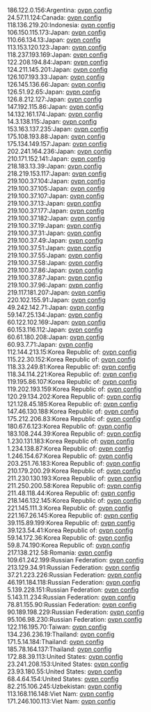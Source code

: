 186.122.0.156:Argentina: [ovpn config](vpn/186_122_0_156.ovpn)  
24.57.11.124:Canada: [ovpn config](vpn/24_57_11_124.ovpn)  
118.136.219.20:Indonesia: [ovpn config](vpn/118_136_219_20.ovpn)  
106.150.115.173:Japan: [ovpn config](vpn/106_150_115_173.ovpn)  
110.66.134.13:Japan: [ovpn config](vpn/110_66_134_13.ovpn)  
113.153.120.123:Japan: [ovpn config](vpn/113_153_120_123.ovpn)  
118.237.193.169:Japan: [ovpn config](vpn/118_237_193_169.ovpn)  
122.208.194.84:Japan: [ovpn config](vpn/122_208_194_84.ovpn)  
124.211.145.201:Japan: [ovpn config](vpn/124_211_145_201.ovpn)  
126.107.193.33:Japan: [ovpn config](vpn/126_107_193_33.ovpn)  
126.145.136.66:Japan: [ovpn config](vpn/126_145_136_66.ovpn)  
126.51.92.65:Japan: [ovpn config](vpn/126_51_92_65.ovpn)  
126.8.212.127:Japan: [ovpn config](vpn/126_8_212_127.ovpn)  
147.192.115.86:Japan: [ovpn config](vpn/147_192_115_86.ovpn)  
14.132.161.174:Japan: [ovpn config](vpn/14_132_161_174.ovpn)  
14.3.138.115:Japan: [ovpn config](vpn/14_3_138_115.ovpn)  
153.163.137.235:Japan: [ovpn config](vpn/153_163_137_235.ovpn)  
175.108.193.88:Japan: [ovpn config](vpn/175_108_193_88.ovpn)  
175.134.149.157:Japan: [ovpn config](vpn/175_134_149_157.ovpn)  
202.241.164.236:Japan: [ovpn config](vpn/202_241_164_236.ovpn)  
210.171.152.141:Japan: [ovpn config](vpn/210_171_152_141.ovpn)  
218.183.13.39:Japan: [ovpn config](vpn/218_183_13_39.ovpn)  
218.219.153.117:Japan: [ovpn config](vpn/218_219_153_117.ovpn)  
219.100.37.104:Japan: [ovpn config](vpn/219_100_37_104.ovpn)  
219.100.37.105:Japan: [ovpn config](vpn/219_100_37_105.ovpn)  
219.100.37.107:Japan: [ovpn config](vpn/219_100_37_107.ovpn)  
219.100.37.13:Japan: [ovpn config](vpn/219_100_37_13.ovpn)  
219.100.37.177:Japan: [ovpn config](vpn/219_100_37_177.ovpn)  
219.100.37.182:Japan: [ovpn config](vpn/219_100_37_182.ovpn)  
219.100.37.19:Japan: [ovpn config](vpn/219_100_37_19.ovpn)  
219.100.37.31:Japan: [ovpn config](vpn/219_100_37_31.ovpn)  
219.100.37.49:Japan: [ovpn config](vpn/219_100_37_49.ovpn)  
219.100.37.51:Japan: [ovpn config](vpn/219_100_37_51.ovpn)  
219.100.37.55:Japan: [ovpn config](vpn/219_100_37_55.ovpn)  
219.100.37.58:Japan: [ovpn config](vpn/219_100_37_58.ovpn)  
219.100.37.86:Japan: [ovpn config](vpn/219_100_37_86.ovpn)  
219.100.37.87:Japan: [ovpn config](vpn/219_100_37_87.ovpn)  
219.100.37.96:Japan: [ovpn config](vpn/219_100_37_96.ovpn)  
219.117.181.207:Japan: [ovpn config](vpn/219_117_181_207.ovpn)  
220.102.155.91:Japan: [ovpn config](vpn/220_102_155_91.ovpn)  
49.242.142.71:Japan: [ovpn config](vpn/49_242_142_71.ovpn)  
59.147.25.134:Japan: [ovpn config](vpn/59_147_25_134.ovpn)  
60.122.102.169:Japan: [ovpn config](vpn/60_122_102_169.ovpn)  
60.153.116.112:Japan: [ovpn config](vpn/60_153_116_112.ovpn)  
60.61.180.208:Japan: [ovpn config](vpn/60_61_180_208.ovpn)  
60.93.7.71:Japan: [ovpn config](vpn/60_93_7_71.ovpn)  
112.144.213.15:Korea Republic of: [ovpn config](vpn/112_144_213_15.ovpn)  
115.22.30.152:Korea Republic of: [ovpn config](vpn/115_22_30_152.ovpn)  
118.33.249.81:Korea Republic of: [ovpn config](vpn/118_33_249_81.ovpn)  
118.34.114.221:Korea Republic of: [ovpn config](vpn/118_34_114_221.ovpn)  
119.195.86.107:Korea Republic of: [ovpn config](vpn/119_195_86_107.ovpn)  
119.202.193.159:Korea Republic of: [ovpn config](vpn/119_202_193_159.ovpn)  
120.29.134.202:Korea Republic of: [ovpn config](vpn/120_29_134_202.ovpn)  
121.128.45.185:Korea Republic of: [ovpn config](vpn/121_128_45_185.ovpn)  
147.46.130.188:Korea Republic of: [ovpn config](vpn/147_46_130_188.ovpn)  
175.212.206.83:Korea Republic of: [ovpn config](vpn/175_212_206_83.ovpn)  
180.67.6.123:Korea Republic of: [ovpn config](vpn/180_67_6_123.ovpn)  
183.108.244.39:Korea Republic of: [ovpn config](vpn/183_108_244_39.ovpn)  
1.230.131.183:Korea Republic of: [ovpn config](vpn/1_230_131_183.ovpn)  
1.234.138.87:Korea Republic of: [ovpn config](vpn/1_234_138_87.ovpn)  
1.246.154.67:Korea Republic of: [ovpn config](vpn/1_246_154_67.ovpn)  
203.251.76.183:Korea Republic of: [ovpn config](vpn/203_251_76_183.ovpn)  
210.179.200.29:Korea Republic of: [ovpn config](vpn/210_179_200_29.ovpn)  
211.230.130.193:Korea Republic of: [ovpn config](vpn/211_230_130_193.ovpn)  
211.250.200.58:Korea Republic of: [ovpn config](vpn/211_250_200_58.ovpn)  
211.48.118.44:Korea Republic of: [ovpn config](vpn/211_48_118_44.ovpn)  
218.146.132.145:Korea Republic of: [ovpn config](vpn/218_146_132_145.ovpn)  
221.145.111.3:Korea Republic of: [ovpn config](vpn/221_145_111_3.ovpn)  
221.167.26.145:Korea Republic of: [ovpn config](vpn/221_167_26_145.ovpn)  
39.115.89.199:Korea Republic of: [ovpn config](vpn/39_115_89_199.ovpn)  
39.123.54.41:Korea Republic of: [ovpn config](vpn/39_123_54_41.ovpn)  
59.14.172.36:Korea Republic of: [ovpn config](vpn/59_14_172_36.ovpn)  
59.8.74.190:Korea Republic of: [ovpn config](vpn/59_8_74_190.ovpn)  
217.138.212.58:Romania: [ovpn config](vpn/217_138_212_58.ovpn)  
109.61.242.199:Russian Federation: [ovpn config](vpn/109_61_242_199.ovpn)  
213.129.34.91:Russian Federation: [ovpn config](vpn/213_129_34_91.ovpn)  
37.21.223.226:Russian Federation: [ovpn config](vpn/37_21_223_226.ovpn)  
46.191.184.118:Russian Federation: [ovpn config](vpn/46_191_184_118.ovpn)  
5.139.228.151:Russian Federation: [ovpn config](vpn/5_139_228_151.ovpn)  
5.143.11.234:Russian Federation: [ovpn config](vpn/5_143_11_234.ovpn)  
78.81.155.90:Russian Federation: [ovpn config](vpn/78_81_155_90.ovpn)  
90.189.198.229:Russian Federation: [ovpn config](vpn/90_189_198_229.ovpn)  
95.106.98.230:Russian Federation: [ovpn config](vpn/95_106_98_230.ovpn)  
122.116.195.70:Taiwan: [ovpn config](vpn/122_116_195_70.ovpn)  
134.236.236.19:Thailand: [ovpn config](vpn/134_236_236_19.ovpn)  
171.5.14.184:Thailand: [ovpn config](vpn/171_5_14_184.ovpn)  
185.78.164.137:Thailand: [ovpn config](vpn/185_78_164_137.ovpn)  
172.88.39.113:United States: [ovpn config](vpn/172_88_39_113.ovpn)  
23.241.208.153:United States: [ovpn config](vpn/23_241_208_153.ovpn)  
23.93.180.55:United States: [ovpn config](vpn/23_93_180_55.ovpn)  
68.4.64.154:United States: [ovpn config](vpn/68_4_64_154.ovpn)  
82.215.106.245:Uzbekistan: [ovpn config](vpn/82_215_106_245.ovpn)  
113.168.116.148:Viet Nam: [ovpn config](vpn/113_168_116_148.ovpn)  
171.246.100.113:Viet Nam: [ovpn config](vpn/171_246_100_113.ovpn)  
